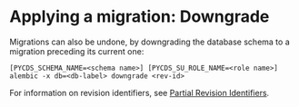 # Applying a migration: Downgrade

Migrations can also be undone, by downgrading the database schema to a migration preceding its current one:

```shell script
[PYCDS_SCHEMA_NAME=<schema name>] [PYCDS_SU_ROLE_NAME=<role name>] alembic -x db=<db-label> downgrade <rev-id>
```

For information on revision identifiers, see [Partial Revision Identifiers](https://alembic.sqlalchemy.org/en/latest/tutorial.html#partial-revision-identifiers).

